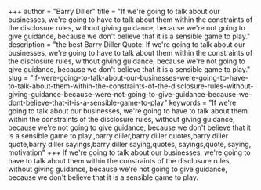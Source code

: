 +++
author = "Barry Diller"
title = "If we're going to talk about our businesses, we're going to have to talk about them within the constraints of the disclosure rules, without giving guidance, because we're not going to give guidance, because we don't believe that it is a sensible game to play."
description = "the best Barry Diller Quote: If we're going to talk about our businesses, we're going to have to talk about them within the constraints of the disclosure rules, without giving guidance, because we're not going to give guidance, because we don't believe that it is a sensible game to play."
slug = "if-were-going-to-talk-about-our-businesses-were-going-to-have-to-talk-about-them-within-the-constraints-of-the-disclosure-rules-without-giving-guidance-because-were-not-going-to-give-guidance-because-we-dont-believe-that-it-is-a-sensible-game-to-play"
keywords = "If we're going to talk about our businesses, we're going to have to talk about them within the constraints of the disclosure rules, without giving guidance, because we're not going to give guidance, because we don't believe that it is a sensible game to play.,barry diller,barry diller quotes,barry diller quote,barry diller sayings,barry diller saying,quotes, sayings,quote, saying, motivation"
+++
If we're going to talk about our businesses, we're going to have to talk about them within the constraints of the disclosure rules, without giving guidance, because we're not going to give guidance, because we don't believe that it is a sensible game to play.
